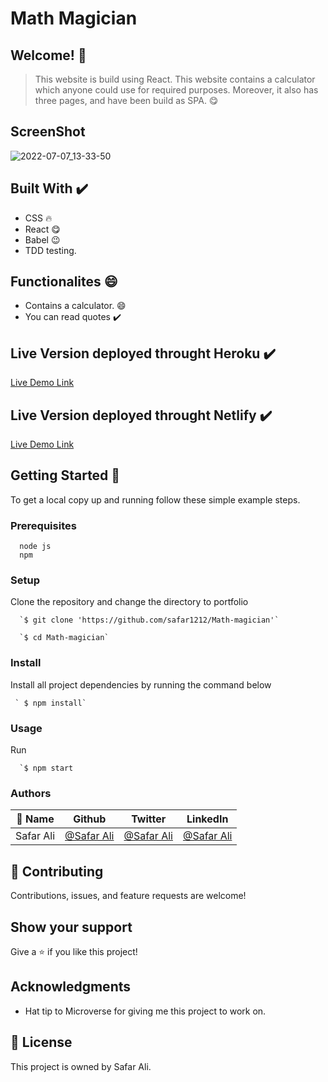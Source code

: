 # Math Magician

## Welcome! 👋

> This website is build using React. This website contains a calculator which anyone could use for required purposes. Moreover, it also has three pages, and have been build as SPA. 😋

 ## ScreenShot
 
 ![2022-07-07_13-33-50](https://user-images.githubusercontent.com/78845635/177738385-9a3827d7-8cc3-4523-a720-abf31505d378.jpg)



                              
## Built With ✔️


- CSS 🔥
- React 😋
- Babel 😉
- TDD testing.

## Functionalites 😄

- Contains a calculator. 😄
- You can read quotes ✔️





## Live Version deployed throught Heroku ✔️

[Live Demo Link](https://safar-todo.herokuapp.com/home)

## Live Version deployed throught Netlify ✔️

[Live Demo Link](https://stupendous-sable-343635.netlify.app/)


## Getting Started 🙌

To get a local copy up and running follow these simple example steps.

### Prerequisites
```
  node js
  npm

```
### Setup
Clone the repository and change the directory to portfolio

``` 
  `$ git clone 'https://github.com/safar1212/Math-magician'`

  `$ cd Math-magician`

```

### Install
Install all project dependencies by running the command below
 
``` 
 ` $ npm install`
```
### Usage

Run
``` 
  `$ npm start
```


### Authors

| 👤 Name | Github | Twitter | LinkedIn |
|------|--------|---------|----------|
|Safar Ali|[@Safar Ali](https://github.com/safar1212)|[@Safar Ali](https://twitter.com/SafarAli999)|[@Safar Ali](https://www.linkedin.com/in/safar-ali999/)|

## 🤝 Contributing

Contributions, issues, and feature requests are welcome!

## Show your support

Give a ⭐️ if you like this project!

## Acknowledgments

- Hat tip to Microverse for giving me this project to work on.

## 📝 License

This project is owned by Safar Ali.

